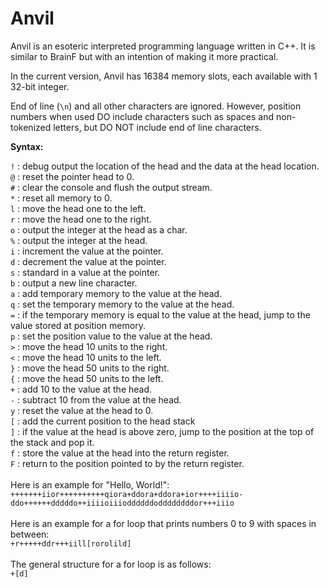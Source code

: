 # Anvil

Anvil is an esoteric interpreted programming language written in C++. It is similar to BrainF but with an intention of making it more practical.

In the current version, Anvil has 16384 memory slots, each available with 1 32-bit integer.

End of line (```\n```) and all other characters are ignored. However, position numbers when used DO include characters such as spaces and non-tokenized letters, but DO NOT include end of line characters.

**Syntax:**

```!``` : debug output the location of the head and the data at the head location.\
```@``` : reset the pointer head to 0.\
```#``` : clear the console and flush the output stream.\
```*``` : reset all memory to 0.\
```l``` : move the head one to the left.\
```r``` : move the head one to the right.\
```o``` : output the integer at the head as a char.\
```%``` : output the integer at the head.\
```i``` : increment the value at the pointer.\
```d``` : decrement the value at the pointer.\
```s``` : standard in a value at the pointer.\
```b``` : output a new line character.\
```a``` : add temporary memory to the value at the head.\
```q``` : set the temporary memory to the value at the head.\
```=``` : if the temporary memory is equal to the value at the head, jump to the value stored at position memory.\
```p``` : set the position value to the value at the head.\
```>``` : move the head 10 units to the right.\
```<``` : move the head 10 units to the left.\
```}``` : move the head 50 units to the right.\
```{``` : move the head 50 units to the left.\
```+``` : add 10 to the value at the head.\
```-``` : subtract 10 from the value at the head.\
```y``` : reset the value at the head to 0.\
```[``` : add the current position to the head stack\
```]``` : if the value at the head is above zero, jump to the position at the top of the stack and pop it.\
```f``` : store the value at the head into the return register.\
```F``` : return to the position pointed to by the return register.\
\
Here is an example for "Hello, World!":\
```+++++++iior++++++++++qiora+ddora+ddora+ior++++iiiio-ddo++++++dddddo++iiiioiiioddddddoddddddddor+++iiio```\
\
Here is an example for a for loop that prints numbers 0 to 9 with spaces in between:\
```+r+++++ddr+++iill[rorolild]```\
\
The general structure for a for loop is as follows:\
```+[d]```